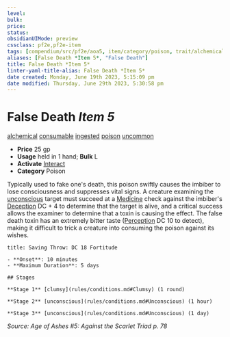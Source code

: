 ```yaml
---
level:
bulk:
price:
status:
obsidianUIMode: preview
cssclass: pf2e,pf2e-item
tags: [compendium/src/pf2e/aoa5, item/category/poison, trait/alchemical, trait/consumable, trait/ingested, trait/poison, trait/uncommon]
aliases: [False Death *Item 5*, "False Death"]
title: False Death *Item 5*
linter-yaml-title-alias: False Death *Item 5*
date created: Monday, June 19th 2023, 5:15:09 pm
date modified: Thursday, June 29th 2023, 5:30:58 pm
---
```


# False Death *Item 5*

[alchemical](rules/traits/alchemical.md) [consumable](rules/traits/consumable.md) [ingested](rules/traits/ingested.md) [poison](rules/traits/poison.md) [uncommon](rules/traits/uncommon.md)  

- **Price** 25 gp
- **Usage** held in 1 hand; **Bulk** L
- **Activate** [Interact](rules/actions/interact.md)
- **Category** Poison

Typically used to fake one's death, this poison swiftly causes the imbiber to lose consciousness and suppresses vital signs. A creature examining the [unconscious](rules/conditions.md#Unconscious) target must succeed at a [Medicine](compendium/skills.md#Medicine) check against the imbiber's [Deception](compendium/skills.md#Deception) DC + 4 to determine that the target is alive, and a critical success allows the examiner to determine that a toxin is causing the effect. The false death toxin has an extremely bitter taste ([Perception](compendium/skills.md#Perception) DC 10 to detect), making it difficult to trick a creature into consuming the poison against its wishes.

```ad-inline-affliction
title: Saving Throw: DC 18 Fortitude

- **Onset**: 10 minutes
- **Maximum Duration**: 5 days

## Stages

**Stage 1** [clumsy](rules/conditions.md#Clumsy) (1 round)

**Stage 2** [unconscious](rules/conditions.md#Unconscious) (1 hour)

**Stage 3** [unconscious](rules/conditions.md#Unconscious) (1 day)
```

*Source: Age of Ashes #5: Against the Scarlet Triad p. 78*
